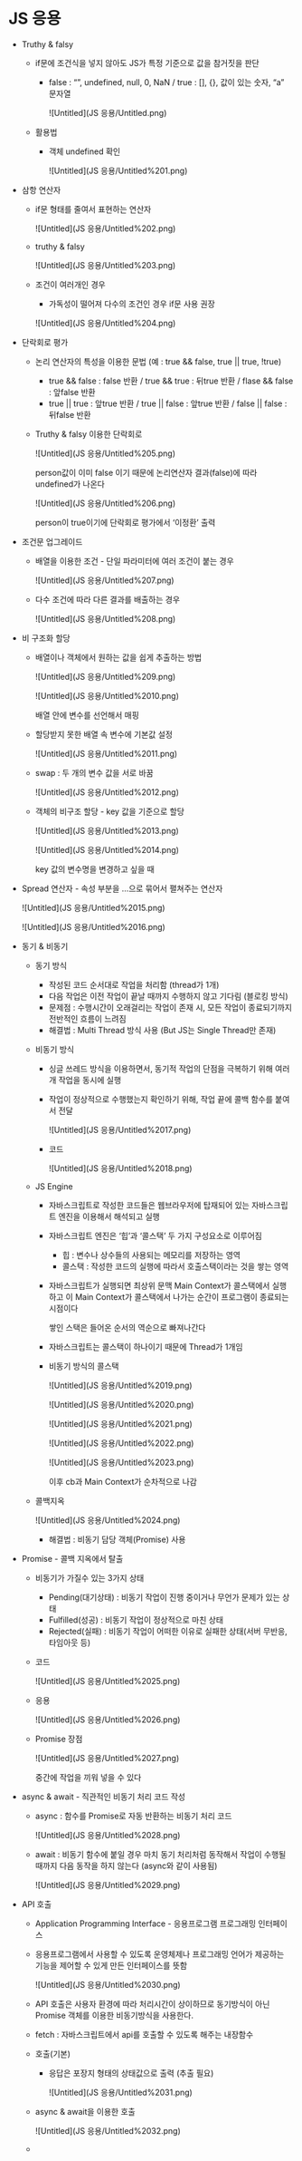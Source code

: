 # JS 응용

- Truthy & falsy
    - if문에 조건식을 넣지 않아도 JS가 특정 기준으로 값을 참거짓을 판단
        - false : “”, undefined, null, 0, NaN / true : [], {}, 값이 있는 숫자, “a” 문자열
            
            ![Untitled](JS 응용/Untitled.png)
            
    - 활용법
        - 객체 undefined 확인
            
            ![Untitled](JS 응용/Untitled%201.png)
            

- 삼항 연산자
    - if문 형태를 줄여서 표현하는 연산자
        
        ![Untitled](JS 응용/Untitled%202.png)
        
    - truthy & falsy
        
        ![Untitled](JS 응용/Untitled%203.png)
        
    - 조건이 여러개인 경우
        - 가독성이 떨어져 다수의 조건인 경우 if문 사용 권장
        
        ![Untitled](JS 응용/Untitled%204.png)
        
    
- 단락회로 평가
    - 논리 연산자의 특성을 이용한 문법 (예 : true && false, true || true, !true)
        - true && false : false 반환 / true && true : 뒤true 반환 / flase && false : 앞false 반환
        - true || true : 앞true 반환 / true || false : 앞true 반환 / false || false : 뒤false 반환
    - Truthy & falsy 이용한 단락회로
        
        ![Untitled](JS 응용/Untitled%205.png)
        
        person값이 이미 false 이기 때문에 논리연산자 결과(false)에 따라 undefined가 나온다
        
        ![Untitled](JS 응용/Untitled%206.png)
        
        person이 true이기에 단락회로 평가에서 ‘이정환’ 출력
        

- 조건문 업그레이드
    - 배열을 이용한 조건 - 단일 파라미터에 여러 조건이 붙는 경우
        
        ![Untitled](JS 응용/Untitled%207.png)
        
    - 다수 조건에 따라 다른 결과를 배출하는 경우
        
        ![Untitled](JS 응용/Untitled%208.png)
        

- 비 구조화 할당
    - 배열이나 객체에서 원하는 값을 쉽게 추출하는 방법
        
        ![Untitled](JS 응용/Untitled%209.png)
        
        ![Untitled](JS 응용/Untitled%2010.png)
        
        배열 안에 변수를 선언해서 매핑
        
    - 할당받지 못한 배열 속 변수에 기본값 설정
        
        ![Untitled](JS 응용/Untitled%2011.png)
        
    - swap : 두 개의 변수 값을 서로 바꿈
        
        ![Untitled](JS 응용/Untitled%2012.png)
        
    - 객체의 비구조 할당 - key 값을 기준으로 할당
        
        ![Untitled](JS 응용/Untitled%2013.png)
        
        ![Untitled](JS 응용/Untitled%2014.png)
        
        key 값의 변수명을 변경하고 싶을 때
        
- Spread 연산자 - 속성 부분을 …으로 묶어서 펼쳐주는 연산자
    
    ![Untitled](JS 응용/Untitled%2015.png)
    
    ![Untitled](JS 응용/Untitled%2016.png)
    

- 동기 & 비동기
    - 동기 방식
        - 작성된 코드 순서대로 작업을 처리함 (thread가 1개)
        - 다음 작업은 이전 작업이 끝날 때까지 수행하지 않고 기다림 (블로킹 방식)
        - 문제점 : 수행시간이 오래걸리는 작업이 존재 시, 모든 작업이 종료되기까지 전반적인 흐름이 느려짐
        - 해결법 : Multi Thread 방식 사용 (But JS는 Single Thread만 존재)
    - 비동기 방식
        - 싱글 쓰레드 방식을 이용하면서, 동기적 작업의 단점을 극복하기 위해 여러개 작업을 동시에 실행
        - 작업이 정상적으로 수행했는지 확인하기 위해, 작업 끝에 콜백 함수를 붙여서 전달
            
            ![Untitled](JS 응용/Untitled%2017.png)
            
        - 코드
            
            ![Untitled](JS 응용/Untitled%2018.png)
            
    - JS Engine
        - 자바스크립트로 작성한 코드들은 웹브라우저에 탑재되어 있는 자바스크립트 엔진을 이용해서 해석되고 실행
        - 자바스크립트 엔진은 ‘힙’과 ‘콜스택’ 두 가지 구성요소로 이루어짐
            - 힙 : 변수나 상수들의 사용되는 메모리를 저장하는 영역
            - 콜스택 : 작성한 코드의 실행에 따라서 호출스택이라는 것을 쌓는 영역
        - 자바스크립트가 실행되면 최상위 문맥 Main Context가 콜스택에서 실행하고 이 Main Context가 콜스택에서 나가는 순간이 프로그램이 종료되는 시점이다
            
            쌓인 스택은 들어온 순서의 역순으로 빠져나간다
            
        - 자바스크립트는 콜스택이 하나이기 때문에 Thread가 1개임
        - 비동기 방식의 콜스택
            
            ![Untitled](JS 응용/Untitled%2019.png)
            
            ![Untitled](JS 응용/Untitled%2020.png)
            
            ![Untitled](JS 응용/Untitled%2021.png)
            
            ![Untitled](JS 응용/Untitled%2022.png)
            
            ![Untitled](JS 응용/Untitled%2023.png)
            
            이후 cb과 Main Context가 순차적으로 나감
            
    - 콜백지옥
        
        ![Untitled](JS 응용/Untitled%2024.png)
        
        - 해결법 : 비동기 담당 객체(Promise) 사용
- Promise - 콜백 지옥에서 탈출
    - 비동기가 가질수 있는 3가지 상태
        - Pending(대기상태) : 비동기 작업이 진행 중이거나 무언가 문제가 있는 상태
        - Fulfilled(성공) : 비동기 작업이 정상적으로 마친 상태
        - Rejected(실패) : 비동기 작업이 어떠한 이유로 실패한 상태(서버 무반응, 타임아웃 등)
    - 코드
        
        ![Untitled](JS 응용/Untitled%2025.png)
        
    - 응용
        
        ![Untitled](JS 응용/Untitled%2026.png)
        
    - Promise 장점
        
        ![Untitled](JS 응용/Untitled%2027.png)
        
        중간에 작업을 끼워 넣을 수 있다
        
    
- async & await - 직관적인 비동기 처리 코드 작성
    - async : 함수를 Promise로 자동 반환하는 비동기 처리 코드
        
        ![Untitled](JS 응용/Untitled%2028.png)
        
    - await : 비동기 함수에 붙일 경우 마치 동기 처리처럼 동작해서 작업이 수행될 때까지 다음 동작을 하지 않는다 (async와 같이 사용됨)
        
        ![Untitled](JS 응용/Untitled%2029.png)
        

- API 호출
    - Application Programming Interface - 응용프로그램 프로그래밍 인터페이스
    - 응용프로그램에서 사용할 수 있도록 운영체제나 프로그래밍 언어가 제공하는 기능을 제어할 수 있게 만든 인터페이스를 뜻함
        
        ![Untitled](JS 응용/Untitled%2030.png)
        
    - API 호출은 사용자 환경에 따라 처리시간이 상이하므로 동기방식이 아닌 Promise 객체를 이용한 비동기방식을 사용한다.
    - fetch : 자바스크립트에서 api를 호출할 수 있도록 해주는 내장함수
    - 호출(기본)
        - 응답은 포장지 형태의 상태값으로 출력 (추출 필요)
            
            ![Untitled](JS 응용/Untitled%2031.png)
            
    - async & await을 이용한 호출
        
        ![Untitled](JS 응용/Untitled%2032.png)
        
    -